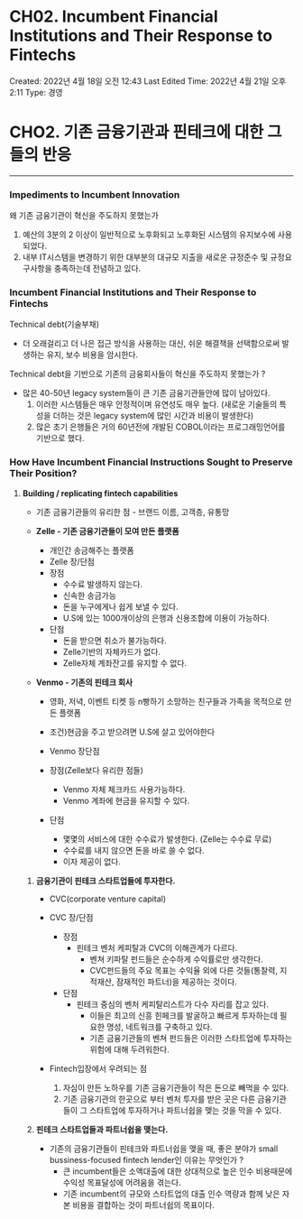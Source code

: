 # CH02. Incumbent Financial Institutions and Their Response to Fintechs

Created: 2022년 4월 18일 오전 12:43
Last Edited Time: 2022년 4월 21일 오후 2:11
Type: 경영

# CHO2. 기존 금융기관과 핀테크에 대한 그들의 반응

---

### Impediments to Incumbent Innovation

왜 기존 금융기관이 혁신을 주도하지 못했는가

1. 예산의 3분의 2 이상이 일반적으로 노후화되고 노후화된 시스템의 유지보수에 사용되었다.
2. 내부 IT시스템을 변경하기 위한 대부분의 대규모 지출을 새로운 규정준수 및 규정요구사항을 충족하는데 전념하고 있다.

### Incumbent Financial Institutions and Their Response to Fintechs

Technical debt(기술부채)

- 더 오래걸리고 더 나은 접근 방식을 사용하는 대신, 쉬운 해결책을 선택함으로써 발생하는 유지, 보수 비용을 암시한다.

Technical debt을 기반으로 기존의 금융회사들이 혁신을 주도하지 못했는가 ?

- 많은 40-50년 legacy system들이 큰 기존 금융기관들안에 많이 남아있다.
    1. 이러한 시스템들은 매우 안정적이며 유연성도 매우 높다. (새로운 기술들의 특성을 더하는 것은 legacy system에 많인 시간과 비용이 발생한다)
    2. 많은 초기 은행들은 거의 60년전에 개발된 COBOL이라는 프로그래밍언어를 기반으로 했다. 
    

### How Have Incumbent Financial Instructions Sought to Preserve Their Position?

1. **Building / replicating fintech capabilities**
    - 기존 금융기관들의 유리한 점 - 브랜드 이름, 고객층, 유통망
    
    - **Zelle - 기존 금융기관들이 모여 만든 플랫폼**
        - 개인간 송금해주는 플랫폼
        - Zelle 장/단점
        - 장점
            - 수수료 발생하지 않는다.
            - 신속한 송금가능
            - 돈을 누구에게나 쉽게 보낼 수 있다.
            - U.S에 있는 1000개이상의 은행과 신용조합에 이용이 가능하다.
        - 단점
            - 돈을 받으면 취소가 불가능하다.
            - Zelle기반의 자체카드가 없다.
            - Zelle자체 계좌잔고를 유지할 수 없다.
        
    - **Venmo - 기존의 핀테크 회사**
        - 영화, 저녁, 이벤트 티켓 등 n빵하기 소망하는 친구들과 가족을 목적으로 만든 플랫폼
        - 조건)현금을 주고 받으려면 U.S에 살고 있어야한다
        - Venmo 장단점
        - 장점(Zelle보다 유리한 점들)
            - Venmo 자체 체크카드 사용가능하다.
            - Venmo 계좌에 현금을 유지할 수 있다.
        
        - 단점
            - 몇몇의 서비스에 대한 수수료가 발생한다. (Zelle는 수수료 무료)
            - 수수료를 내지 않으면 돈을 바로 쓸 수 없다.
            - 이자 제공이 없다.
    
    1. **금융기관이 핀테크 스타트업들에 투자한다.**
        - CVC(corporate venture capital)
        - CVC  장/단점
            - 장점
                - 핀테크 벤처 케피탈과 CVC의 이해관계가 다르다.
                    - 벤쳐 키파탈 펀드들은 순수하게 수익률로만 생각한다.
                    - CVC펀드들의 주요 목표는 수익율 외에 다른 것들(통찰력, 지적재산, 잠재적인 파트너)을 제공하는 것이다.
            - 단점
                - 핀테크 중심의 벤처 케피탈리스트가 다수 자리를 잡고 있다.
                    - 이들은 최고의 신흥 힌페크를 발굴하고 빠르게 투자하는데 필요한 명성, 네트워크를 구축하고 있다.
                    - 기존 금융기관들의 벤쳐 펀드들은 이러한 스타트업에 투자하는 위험에 대해 두려워한다.
        
        - Fintech입장에서 우려되는 점
            1. 자심이 만든 노하우를 기존 금융기관들이 작은 돈으로 빼먹을 수 있다.
            2. 기존 금융기관의 한곳으로 부터 벤처 투자를 받은 곳은 다른 금융기관들이 그 스타트업에 투자하거나 파트너쉽을 맺는 것을 막을 수 있다.
            
        
    2. **핀테크 스타트업들과 파트너쉽을 맺는다.**
        - 기존의 금융기관들이 핀테크와 파트너쉽을 맺을 때, 좋은 분야가 small bussiness-focused fintech lender인 이유는 무엇인가 ?
            - 큰 incumbent들은 소액대출에 대한 상대적으로 높은 인수 비용때문에 수익성 목표달성에 어려움을 겪는다.
            - 기존 incumbent의 규모와 스타트업의 대출 인수 역량과 함께 낮은 자본 비용을 결합하는 것이 파트너쉽의 목표이다.